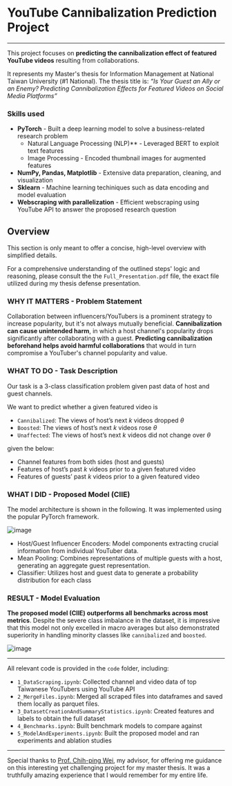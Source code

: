 # YouTube Cannibalization Prediction Project
---
This project focuses on **predicting the cannibalization effect of featured YouTube videos** resulting from collaborations.

It represents my Master's thesis for Information Management at National Taiwan University (#1 National). The thesis title is: *“Is Your Guest an Ally or an Enemy? Predicting Cannibalization Effects for Featured Videos on Social Media Platforms”*

### Skills used
* **PyTorch** - Built a deep learning model to solve a business-related research problem
  * Natural Language Processing (NLP)** - Leveraged BERT to exploit text features
  * Image Processing - Encoded thumbnail images for augmented features
* **NumPy, Pandas, Matplotlib** - Extensive data preparation, cleaning, and visualization
* **Sklearn** - Machine learning techiniques such as data encoding and model evaluation
* **Webscraping with parallelization** - Efficient webscraping using YouTube API to answer the proposed research question

## Overview

This section is only meant to offer a concise, high-level overview with simplified details.

For a comprehensive understanding of the outlined steps' logic and reasoning, please consult the the `Full_Presentation.pdf` file, the exact file utilized during my thesis defense presentation.

### WHY IT MATTERS - Problem Statement
Collaboration between influencers/YouTubers is a prominent strategy to increase popularity, but it's not always mutually beneficial. **Cannibalization can cause unintended harm**, in which a host channel's popularity drops significantly after collaborating with a guest. **Predicting cannibalization beforehand helps avoid harmful collaborations** that would in turn compromise a YouTuber's channel popularity and value.

### WHAT TO DO - Task Description
Our task is a 3-class classification problem given past data of host and guest channels.

We want to predict whether a given featured video is
- `Cannibalized`: The views of host’s next $k$ videos dropped $θ$
- `Boosted`: The views of host’s next $k$ videos rose $θ$
- `Unaffected`: The views of host’s next $k$ videos did not change over $θ$

given the below:
- Channel features from both sides (host and guests)
- Features of host’s past $k$ videos prior to a given featured video
- Features of guests’ past $k$ videos prior to a given featured video

### WHAT I DID - Proposed Model (CIIE)
The model architecture is shown in the following. It was implemented using the popular PyTorch framework.

![image](https://github.com/ching-yao-lin/youtube-cannibalization-prediction/assets/45042477/c6b40e04-c0b2-4401-bfb9-22206fd15d19)

* Host/Guest Influencer Encoders: Model components extracting crucial information from individual YouTuber data.
* Mean Pooling: Combines representations of multiple guests with a host, generating an aggregate guest representation.
* Classifier: Utilizes host and guest data to generate a probability distribution for each class

### RESULT - Model Evaluation
**The proposed model (CIIE) outperforms all benchmarks across most metrics**. Despite the severe class imbalance in the dataset, it is impressive that this model not only excelled in macro averages but also demonstrated superiority in handling minority classes like `cannibalized` and `boosted`.

![image](https://github.com/ching-yao-lin/youtube-cannibalization-prediction/assets/45042477/64bf362e-6a99-4dc7-ad52-285926c8517e)

---

All relevant code is provided in the `code` folder, including:
* `1_DataScraping.ipynb`: Collected channel and video data of top Taiwanese YouTubers using YouTube API
* `2_MergeFiles.ipynb`: Merged all scraped files into dataframes and saved them locally as parquet files.
* `3_DatasetCreationAndSummaryStatistics.ipynb`: Created features and labels to obtain the full dataset
* `4_Benchmarks.ipynb`: Built benchmark models to compare against
* `5_ModelAndExperiments.ipynb`: Built the proposed model and ran experiments and ablation studies

--- 

Special thanks to [Prof. Chih-ping Wei](https://management.ntu.edu.tw/IM/faculty/teacher/sn/15),  my advisor, for offering me guidance on this interesting yet challenging project for my master thesis. It was a truthfully amazing experience that I would remember for my entire life.
